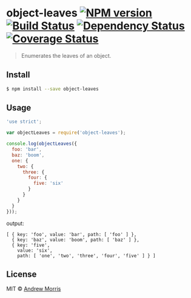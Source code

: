 # object-leaves [![NPM version][npm-image]][npm-url] [![Build Status][travis-image]][travis-url] [![Dependency Status][daviddm-image]][daviddm-url] [![Coverage Status](coveralls-image)](coveralls-url)
> Enumerates the leaves of an object.


## Install

```sh
$ npm install --save object-leaves
```


## Usage

``` js
'use strict';

var objectLeaves = require('object-leaves');

console.log(objectLeaves({
  foo: 'bar',
  baz: 'boom',
  one: {
    two: {
      three: {
        four: {
          five: 'six'
        }
      }
    }
  }
}));
```

output:
```
[ { key: 'foo', value: 'bar', path: [ 'foo' ] },
  { key: 'baz', value: 'boom', path: [ 'baz' ] },
  { key: 'five',
    value: 'six',
    path: [ 'one', 'two', 'three', 'four', 'five' ] } ]
```


## License

MIT © [Andrew Morris](http://andrewmorris.io/)


[npm-image]: https://badge.fury.io/js/object-leaves.svg
[npm-url]: https://npmjs.org/package/object-leaves
[travis-image]: https://travis-ci.org/voltrevo/object-leaves.svg?branch=master
[travis-url]: https://travis-ci.org/voltrevo/object-leaves
[daviddm-image]: https://david-dm.org/voltrevo/object-leaves.svg?theme=shields.io
[daviddm-url]: https://david-dm.org/voltrevo/object-leaves
[coveralls-image]: https://coveralls.io/repos/voltrevo/object-leaves/badge.svg?branch=master&service=github
[coveralls-url]: https://coveralls.io/github/voltrevo/object-leaves?branch=master
